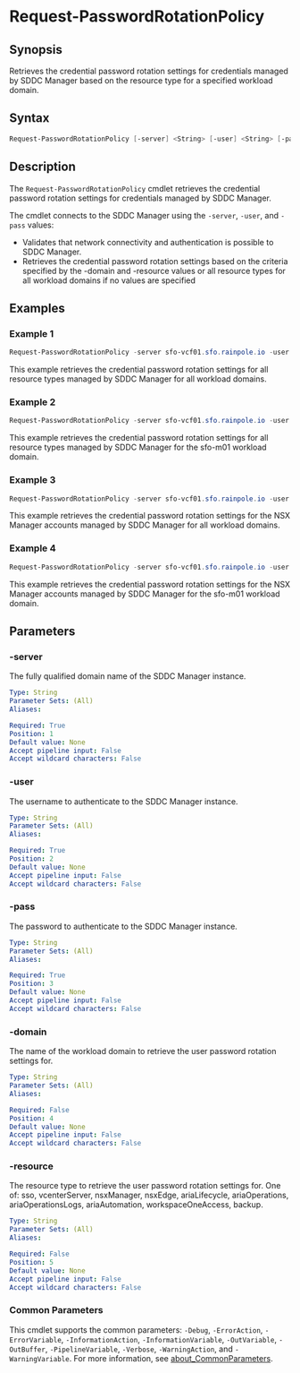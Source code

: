 # Request-PasswordRotationPolicy

## Synopsis

Retrieves the credential password rotation settings for credentials managed by SDDC Manager based on the resource type
for a specified workload domain.

## Syntax

```powershell
Request-PasswordRotationPolicy [-server] <String> [-user] <String> [-pass] <String> [[-domain] <String>] [[-resource] <String>] [<CommonParameters>]
```

## Description

The `Request-PasswordRotationPolicy` cmdlet retrieves the credential password rotation settings for credentials managed by SDDC Manager.

The cmdlet connects to the SDDC Manager using the `-server`, `-user`, and `-pass` values:

- Validates that network connectivity and authentication is possible to SDDC Manager.
- Retrieves the credential password rotation settings based on the criteria specified by the -domain and -resource values or all resource types for all workload domains if no values are specified

## Examples

### Example 1

```powershell
Request-PasswordRotationPolicy -server sfo-vcf01.sfo.rainpole.io -user admin@local -pass VMw@re1!VMw@re1!
```

This example retrieves the credential password rotation settings for all resource types managed by SDDC Manager for all workload domains.

### Example 2

```powershell
Request-PasswordRotationPolicy -server sfo-vcf01.sfo.rainpole.io -user admin@local -pass VMw@re1!VMw@re1! -domain sfo-m01
```

This example retrieves the credential password rotation settings for all resource types managed by SDDC Manager for the sfo-m01 workload domain.

### Example 3

```powershell
Request-PasswordRotationPolicy -server sfo-vcf01.sfo.rainpole.io -user admin@local -pass VMw@re1!VMw@re1! -resource nsxManager
```

This example retrieves the credential password rotation settings for the NSX Manager accounts managed by SDDC Manager for all workload domains.

### Example 4

```powershell
Request-PasswordRotationPolicy -server sfo-vcf01.sfo.rainpole.io -user admin@local -pass VMw@re1!VMw@re1! -domain sfo-m01 -resource nsxManager
```

This example retrieves the credential password rotation settings for the NSX Manager accounts managed by SDDC Manager for the sfo-m01 workload domain.

## Parameters

### -server

The fully qualified domain name of the SDDC Manager instance.

```yaml
Type: String
Parameter Sets: (All)
Aliases:

Required: True
Position: 1
Default value: None
Accept pipeline input: False
Accept wildcard characters: False
```

### -user

The username to authenticate to the SDDC Manager instance.

```yaml
Type: String
Parameter Sets: (All)
Aliases:

Required: True
Position: 2
Default value: None
Accept pipeline input: False
Accept wildcard characters: False
```

### -pass

The password to authenticate to the SDDC Manager instance.

```yaml
Type: String
Parameter Sets: (All)
Aliases:

Required: True
Position: 3
Default value: None
Accept pipeline input: False
Accept wildcard characters: False
```

### -domain

The name of the workload domain to retrieve the user password rotation settings for.

```yaml
Type: String
Parameter Sets: (All)
Aliases:

Required: False
Position: 4
Default value: None
Accept pipeline input: False
Accept wildcard characters: False
```

### -resource

The resource type to retrieve the user password rotation settings for. One of: sso, vcenterServer, nsxManager, nsxEdge, ariaLifecycle, ariaOperations, ariaOperationsLogs, ariaAutomation, workspaceOneAccess, backup.

```yaml
Type: String
Parameter Sets: (All)
Aliases:

Required: False
Position: 5
Default value: None
Accept pipeline input: False
Accept wildcard characters: False
```

### Common Parameters

This cmdlet supports the common parameters: `-Debug`, `-ErrorAction`, `-ErrorVariable`, `-InformationAction`, `-InformationVariable`, `-OutVariable`, `-OutBuffer`, `-PipelineVariable`, `-Verbose`, `-WarningAction`, and `-WarningVariable`. For more information, see [about_CommonParameters](http://go.microsoft.com/fwlink/?LinkID=113216).
